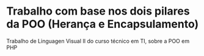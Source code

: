 # Trabalho com base nos dois pilares da POO (Herança e Encapsulamento)
Trabalho de Linguagen Visual II do curso técnico em TI, sobre a POO em PHP
